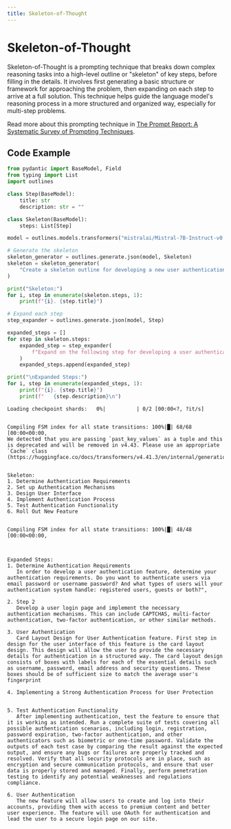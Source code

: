 ```yaml
---
title: Skeleton-of-Thought
---
```


# Skeleton-of-Thought


Skeleton-of-Thought is a prompting technique that breaks down complex reasoning tasks into a high-level outline or "skeleton" of key steps, before filling in the details. It involves first generating a basic structure or framework for approaching the problem, then expanding on each step to arrive at a full solution. This technique helps guide the language model's reasoning process in a more structured and organized way, especially for multi-step problems.
    
Read more about this prompting technique in [The Prompt Report: A Systematic Survey of Prompting Techniques](https://arxiv.org/abs/2406.06608).

## Code Example


```python
from pydantic import BaseModel, Field
from typing import List
import outlines

class Step(BaseModel):
    title: str
    description: str = ""

class Skeleton(BaseModel):
    steps: List[Step]

model = outlines.models.transformers("mistralai/Mistral-7B-Instruct-v0.1", device="cuda")

# Generate the skeleton
skeleton_generator = outlines.generate.json(model, Skeleton)
skeleton = skeleton_generator(
    "Create a skeleton outline for developing a new user authentication feature for a web application."
)

print("Skeleton:")
for i, step in enumerate(skeleton.steps, 1):
    print(f"{i}. {step.title}")

# Expand each step
step_expander = outlines.generate.json(model, Step)

expanded_steps = []
for step in skeleton.steps:
    expanded_step = step_expander(
        f"Expand on the following step for developing a user authentication feature: {step.title}"
    )
    expanded_steps.append(expanded_step)

print("\nExpanded Steps:")
for i, step in enumerate(expanded_steps, 1):
    print(f"{i}. {step.title}")
    print(f"   {step.description}\n")
```


    Loading checkpoint shards:   0%|          | 0/2 [00:00<?, ?it/s]


    Compiling FSM index for all state transitions: 100%|█| 68/68 [00:00<00:00, 
    We detected that you are passing `past_key_values` as a tuple and this is deprecated and will be removed in v4.43. Please use an appropriate `Cache` class (https://huggingface.co/docs/transformers/v4.41.3/en/internal/generation_utils#transformers.Cache)


    Skeleton:
    1. Determine Authentication Requirements
    2. Set up Authentication Mechanisms
    3. Design User Interface
    4. Implement Authentication Process
    5. Test Authentication Functionality
    6. Roll Out New Feature


    Compiling FSM index for all state transitions: 100%|█| 48/48 [00:00<00:00, 


    
    Expanded Steps:
    1. Determine Authentication Requirements
       In order to develop a user authentication feature, determine your authentication requirements. Do you want to authenticate users via email password or username password? And what types of users will your authentication system handle: registered users, guests or both?", 
    
    2. Step 2
       Develop a user login page and implement the necessary authentication mechanisms. This can include CAPTCHAS, multi-factor authentication, two-factor authentication, or other similar methods.
    
    3. User Authentication
       Card Layout Design for User Authentication feature. First step in design for the user interface of this feature is the card layout design. This design will allow the user to provide the necessary details for authentication in a structured way. The card layout design consists of boxes with labels for each of the essential details such as username, password, email address and security questions. These boxes should be of sufficient size to match the average user's fingerprint
    
    4. Implementing a Strong Authentication Process for User Protection
       
    
    5. Test Authentication Functionality
       After implementing authentication, test the feature to ensure that it is working as intended. Run a complete suite of tests covering all possible authentication scenarios, including login, registration, password expiration, two-factor authentication, and other authenticators such as biometric or one-time password. Validate the outputs of each test case by comparing the result against the expected output, and ensure any bugs or failures are properly tracked and resolved. Verify that all security protocols are in place, such as encryption and secure communication protocols, and ensure that user data is properly stored and managed. Finally, perform penetration testing to identify any potential weaknesses and regulations compliance.
    
    6. User Authentication
       The new feature will allow users to create and log into their accounts, providing them with access to premium content and better user experience. The feature will use OAuth for authentication and lead the user to a secure login page on our site.
    

